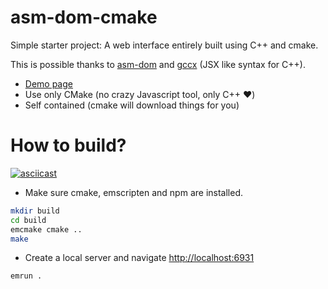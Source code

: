 # asm-dom-cmake

Simple starter project: A web interface entirely built using C++ and cmake.

This is possible thanks to [asm-dom](https://github.com/mbasso/asm-dom) and 
[gccx](https://github.com/mbasso/gccx) (JSX like syntax for C++).

* [Demo page](http://arthursonzogni.github.io/asm-dom-cmake/)
* Use only CMake (no crazy Javascript tool, only C++ :heart:)
* Self contained (cmake will download things for you)

# How to build?

[![asciicast](https://asciinema.org/a/xLGp7D6nkqgCEZoSTM7LdO5QT.svg)](https://asciinema.org/a/xLGp7D6nkqgCEZoSTM7LdO5QT)

* Make sure cmake, emscripten and npm are installed.
```sh
mkdir build
cd build
emcmake cmake ..
make
```

* Create a local server and navigate [http://localhost:6931](http://localhost:6931)
```sh
emrun .
```
